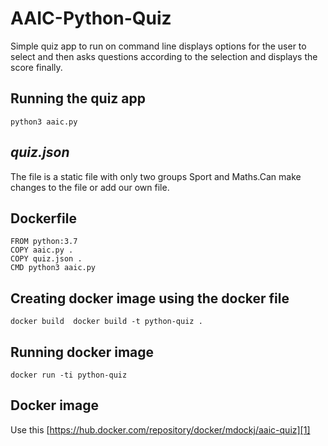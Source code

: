 # AAIC-Python-Quiz
Simple quiz app to run on command line displays options for the user to select and then asks questions 
according to the selection and displays the score finally.
## Running the quiz app
```python3 aaic.py```
## _quiz.json_
The file is a static file with only two groups Sport and Maths.Can make changes to the file
or add our own file.
## Dockerfile
```
FROM python:3.7
COPY aaic.py .
COPY quiz.json .
CMD python3 aaic.py
```
## Creating docker image using the docker file 
```docker build  docker build -t python-quiz .```
## Running docker image 
```docker run -ti python-quiz```
## Docker image 
Use this [https://hub.docker.com/repository/docker/mdockj/aaic-quiz][1]

